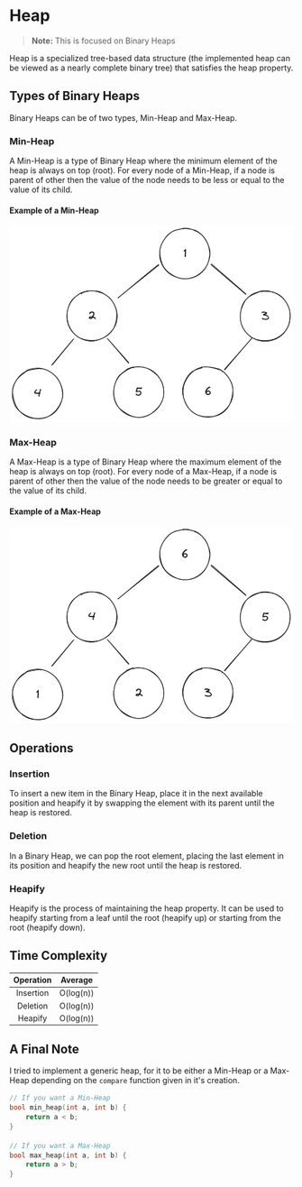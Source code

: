 # Heap

> **Note:** This is focused on Binary Heaps

Heap is a specialized tree-based data structure (the implemented heap can be
viewed as a nearly complete binary tree) that satisfies the heap property.

## Types of Binary Heaps

Binary Heaps can be of two types, Min-Heap and Max-Heap.

### Min-Heap

A Min-Heap is a type of Binary Heap where the minimum element of the heap is
always on top (root). For every node of a Min-Heap, if a node is parent of
other then the value of the node needs to be less or equal to the value of its child.

#### Example of a Min-Heap

![Example of a Min-Heap](/assets/min-heap.png)

### Max-Heap

A Max-Heap is a type of Binary Heap where the maximum element of the heap is
always on top (root). For every node of a Max-Heap, if a node is parent of
other then the value of the node needs to be greater or equal to the value of its child.

#### Example of a Max-Heap

![Example of a Max-Heap](/assets/max-heap.png)

## Operations

### Insertion

To insert a new item in the Binary Heap, place it in the next available position
and heapify it by swapping the element with its parent until the heap is restored.

### Deletion

In a Binary Heap, we can pop the root element, placing the last element in its
position and heapify the new root until the heap is restored.

### Heapify

Heapify is the process of maintaining the heap property. It can be used to
heapify starting from a leaf until the root (heapify up) or starting from the
root (heapify down).

## Time Complexity

|  Operation  |   Average   |
|:-----------:|:-----------:|
| Insertion   | O(log(n))   |
| Deletion    | O(log(n))   |
| Heapify     | O(log(n))   |

## A Final Note

I tried to implement a generic heap, for it to be either a Min-Heap or a Max-Heap
depending on the `compare` function given in it's creation.

```c
// If you want a Min-Heap
bool min_heap(int a, int b) {
    return a < b;
}

// If you want a Max-Heap
bool max_heap(int a, int b) {
    return a > b;
}
```
